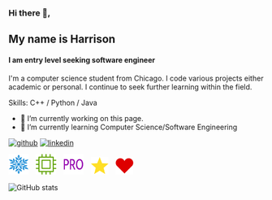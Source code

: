 ### Hi there 👋, 
## My name is Harrison
#### I am entry level seeking software engineer

I'm a computer science student from Chicago. I code various projects either academic or personal. I continue to seek further learning within the field.

Skills: C++ / Python / Java

- 🔭 I’m currently working on this page. 
- 🌱 I’m currently learning Computer Science/Software Engineering 


[<img src='https://cdn.jsdelivr.net/npm/simple-icons@3.0.1/icons/github.svg' alt='github' height='40'>](https://github.com/hyperhypez)  [<img src='https://cdn.jsdelivr.net/npm/simple-icons@3.0.1/icons/linkedin.svg' alt='linkedin' height='40'>](https://www.linkedin.com/in/harrison-vu-4bb376207/)  

<a href='https://archiveprogram.github.com/'><img src='https://raw.githubusercontent.com/acervenky/animated-github-badges/master/assets/acbadge.gif' width='40' height='40'></a> <a href='https://docs.github.com/en/developers'><img src='https://raw.githubusercontent.com/acervenky/animated-github-badges/master/assets/devbadge.gif' width='40' height='40'></a> <a href='https://github.com/pricing'><img src='https://raw.githubusercontent.com/acervenky/animated-github-badges/master/assets/pro.gif' width='40' height='40'></a> <a href='https://stars.github.com/'><img src='https://raw.githubusercontent.com/acervenky/animated-github-badges/master/assets/starbadge.gif' width='35' height='35'></a> <a href='https://docs.github.com/en/github/supporting-the-open-source-community-with-github-sponsors'><img src='https://raw.githubusercontent.com/acervenky/animated-github-badges/master/assets/sponsorbadge.gif' width='35' height='35'></a> 

![GitHub stats](https://github-readme-stats.vercel.app/api?username=hyperhypez&show_icons=true&count_private=true)  

